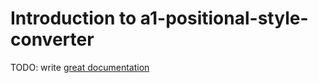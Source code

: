 # Introduction to a1-positional-style-converter

TODO: write [great documentation](http://jacobian.org/writing/what-to-write/)
